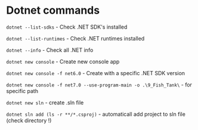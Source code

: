 # Dotnet commands
`dotnet --list-sdks` - Check .NET SDK's installed

`dotnet --list-runtimes` - Check .NET runtimes installed

`dotnet --info` - Check all .NET info

`dotnet new console` - Create new console app

`dotnet new console -f net6.0` - Create with a specific .NET SDK version

`dotnet new console -f net7.0 --use-program-main -o .\9_Fish_Tank\` - for specific path

`dotnet new sln` - create .sln file

`dotnet sln add (ls -r **/*.csproj)` - automaticall add project to sln file (check directory !)